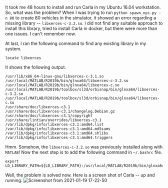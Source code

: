 It took me 48 hours to install and run Carla in my Ubuntu 16.04 workstation. So, what was the problem? When I was trying to run `python spawn_npc.py -n 80` to create 
80 vehicles in the simulator, it showed an error regarding a missing library -- `libxerces-c-3.2.so`. I did not find any suitable approach to install this library, tried 
to install Carla in docker, but there were more than one issues. I can't remember now.

At last, I ran the following command to find any existing library in my system.

```
locate libxerces
````

It shows the following output.

```
/usr/lib/x86_64-linux-gnu/libxerces-c-3.1.so
/usr/local/MATLAB/R2019b/bin/glnxa64/libxerces-c-3.2.so
/usr/local/MATLAB/R2019b/bin/glnxa64/libxerces-c.so
/usr/local/MATLAB/R2019b/toolbox/sl3d/orbisnap/bin/glnxa64/libxerces-c-3.2.so
/usr/local/MATLAB/R2019b/toolbox/sl3d/orbisnap/bin/glnxa64/libxerces-c.so
/usr/share/doc/libxerces-c3.1
/usr/share/doc/libxerces-c3.1/changelog.Debian.gz
/usr/share/doc/libxerces-c3.1/copyright
/usr/share/lintian/overrides/libxerces-c3.1
/var/lib/dpkg/info/libxerces-c3.1:amd64.list
/var/lib/dpkg/info/libxerces-c3.1:amd64.md5sums
/var/lib/dpkg/info/libxerces-c3.1:amd64.shlibs
/var/lib/dpkg/info/libxerces-c3.1:amd64.triggers
```

Hmm. Somehow, the `libxerces-c-3.2.so` was previously installed along with `MATLAB`! Now the next step is to add the following command in `~/.bashrc` file.

```
export LD_LIBRARY_PATH=${LD_LIBRARY_PATH}:/usr/local/MATLAB/R2019b/bin/glnxa64/
```

Well, the problem is solved now. Here is a screen shot of Carla -- up and running.
![Screenshot from 2021-01-19 17-22-50](https://user-images.githubusercontent.com/530250/105001296-46c93200-5a7b-11eb-8144-3b46ac1d2106.png)



